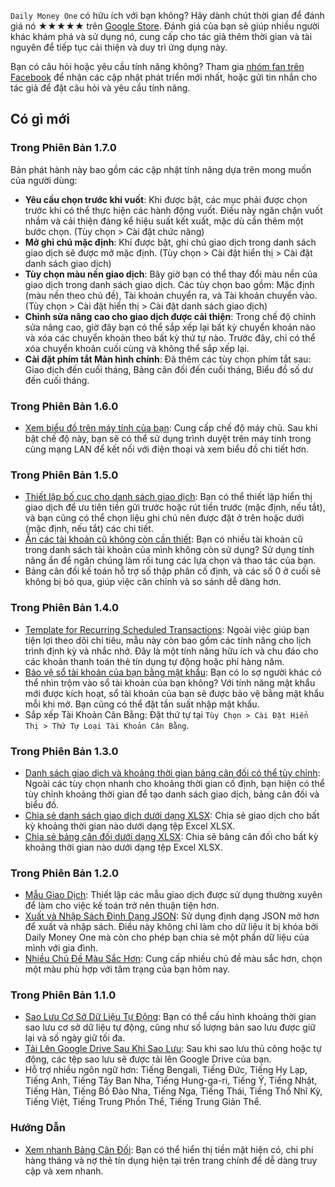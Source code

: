 `Daily Money One` có hữu ích với bạn không? Hãy dành chút thời gian để đánh giá nó ★★★★★ trên [Google Store](https://play.google.com/store/apps/details?id=com.colaorange.dailymoneyone). Đánh giá của bạn sẽ giúp nhiều người khác khám phá và sử dụng nó, cung cấp cho tác giả thêm thời gian và tài nguyên để tiếp tục cải thiện và duy trì ứng dụng này.

Bạn có câu hỏi hoặc yêu cầu tính năng không? Tham gia [nhóm fan trên Facebook](https://www.facebook.com/colaorange.daily.money) để nhận các cập nhật phát triển mới nhất, hoặc gửi tin nhắn cho tác giả để đặt câu hỏi và yêu cầu tính năng.

## Có gì mới

### Trong Phiên Bản 1.7.0
Bản phát hành này bao gồm các cập nhật tính năng dựa trên mong muốn của người dùng:
* **Yêu cầu chọn trước khi vuốt**: Khi được bật, các mục phải được chọn trước khi có thể thực hiện các hành động vuốt. Điều này ngăn chặn vuốt nhầm và cải thiện đáng kể hiệu suất kết xuất, mặc dù cần thêm một bước chọn. (Tùy chọn > Cài đặt chức năng)
* **Mở ghi chú mặc định**: Khi được bật, ghi chú giao dịch trong danh sách giao dịch sẽ được mở mặc định. (Tùy chọn > Cài đặt hiển thị > Cài đặt danh sách giao dịch)
* **Tùy chọn màu nền giao dịch**: Bây giờ bạn có thể thay đổi màu nền của giao dịch trong danh sách giao dịch. Các tùy chọn bao gồm: Mặc định (màu nền theo chủ đề), Tài khoản chuyển ra, và Tài khoản chuyển vào. (Tùy chọn > Cài đặt hiển thị > Cài đặt danh sách giao dịch)
* **Chỉnh sửa nâng cao cho giao dịch được cải thiện**: Trong chế độ chỉnh sửa nâng cao, giờ đây bạn có thể sắp xếp lại bất kỳ chuyển khoản nào và xóa các chuyển khoản theo bất kỳ thứ tự nào. Trước đây, chỉ có thể xóa chuyển khoản cuối cùng và không thể sắp xếp lại.
* **Cài đặt phím tắt Màn hình chính**: Đã thêm các tùy chọn phím tắt sau: Giao dịch đến cuối tháng, Bảng cân đối đến cuối tháng, Biểu đồ số dư đến cuối tháng.

### Trong Phiên Bản 1.6.0
* [Xem biểu đồ trên máy tính của bạn](https://youtu.be/Ag8cqg9gzi0): Cung cấp chế độ máy chủ. Sau khi bật chế độ này, bạn sẽ có thể sử dụng trình duyệt trên máy tính trong cùng mạng LAN để kết nối với điện thoại và xem biểu đồ chi tiết hơn.

### Trong Phiên Bản 1.5.0
* [Thiết lập bố cục cho danh sách giao dịch](https://youtu.be/TzQj2pY6sWs): Bạn có thể thiết lập hiển thị giao dịch để ưu tiên tiền gửi trước hoặc rút tiền trước (mặc định, nếu tắt), và bạn cũng có thể chọn liệu ghi chú nên được đặt ở trên hoặc dưới (mặc định, nếu tắt) các chi tiết.
* [Ẩn các tài khoản cũ không còn cần thiết](https://youtu.be/nKq7Mh_2nQA): Bạn có nhiều tài khoản cũ trong danh sách tài khoản của mình không còn sử dụng? Sử dụng tính năng ẩn để ngăn chúng làm rối tung các lựa chọn và thao tác của bạn.
* Bảng cân đối kế toán hỗ trợ số thập phân cố định, và các số 0 ở cuối sẽ không bị bỏ qua, giúp việc căn chỉnh và so sánh dễ dàng hơn.

### Trong Phiên Bản 1.4.0
* [Template for Recurring Scheduled Transactions](https://youtu.be/TzQj2pY6sWs): Ngoài việc giúp bạn tiện lợi theo dõi chi tiêu, mẫu này còn bao gồm các tính năng cho lịch trình định kỳ và nhắc nhở. Đây là một tính năng hữu ích và chu đáo cho các khoản thanh toán thẻ tín dụng tự động hoặc phí hàng năm.
* [Bảo vệ sổ tài khoản của bạn bằng mật khẩu](https://youtu.be/peoYqNG_4pk): Bạn có lo sợ người khác có thể nhìn trộm vào sổ tài khoản của bạn không? Với tính năng mật khẩu mới được kích hoạt, sổ tài khoản của bạn sẽ được bảo vệ bằng mật khẩu mỗi khi mở. Bạn cũng có thể đặt tần suất nhập mật khẩu.
* Sắp xếp Tài Khoản Cân Bằng: Đặt thứ tự tại `Tùy Chọn > Cài Đặt Hiển Thị > Thứ Tự Loại Tài Khoản Cân Bằng`.


### Trong Phiên Bản 1.3.0
* [Danh sách giao dịch và khoảng thời gian bảng cân đối có thể tùy chỉnh](https://youtu.be/O7EcLN82qIU): Ngoài các tùy chọn nhanh cho khoảng thời gian cố định, bạn hiện có thể tùy chỉnh khoảng thời gian để tạo danh sách giao dịch, bảng cân đối và biểu đồ.
* [Chia sẻ danh sách giao dịch dưới dạng XLSX](https://youtu.be/Bf7j39fsCSc): Chia sẻ giao dịch cho bất kỳ khoảng thời gian nào dưới dạng tệp Excel XLSX.
* [Chia sẻ bảng cân đối dưới dạng XLSX](https://youtu.be/kpxJxNsButA): Chia sẻ bảng cân đối cho bất kỳ khoảng thời gian nào dưới dạng tệp Excel XLSX.

### Trong Phiên Bản 1.2.0
* [Mẫu Giao Dịch](https://youtu.be/CtfJ5BecZfY): Thiết lập các mẫu giao dịch được sử dụng thường xuyên để làm cho việc kế toán trở nên thuận tiện hơn.
* [Xuất và Nhập Sách Định Dạng JSON](https://youtu.be/bHGEH7zcj78): Sử dụng định dạng JSON mở hơn để xuất và nhập sách. Điều này không chỉ làm cho dữ liệu ít bị khóa bởi Daily Money One mà còn cho phép bạn chia sẻ một phần dữ liệu của mình với gia đình.
* [Nhiều Chủ Đề Màu Sắc Hơn](https://youtu.be/3Yw7m2AOvfc): Cung cấp nhiều chủ đề màu sắc hơn, chọn một màu phù hợp với tâm trạng của bạn hôm nay.

### Trong Phiên Bản 1.1.0
* [Sao Lưu Cơ Sở Dữ Liệu Tự Động](https://youtube.com/shorts/dWePWDncx0k): Bạn có thể cấu hình khoảng thời gian sao lưu cơ sở dữ liệu tự động, cũng như số lượng bản sao lưu được giữ lại và số ngày giữ tối đa.
* [Tải Lên Google Drive Sau Khi Sao Lưu](https://youtu.be/hOJdtKElLuw): Sau khi sao lưu thủ công hoặc tự động, các tệp sao lưu sẽ được tải lên Google Drive của bạn.
* Hỗ trợ nhiều ngôn ngữ hơn: Tiếng Bengali, Tiếng Đức, Tiếng Hy Lạp, Tiếng Anh, Tiếng Tây Ban Nha, Tiếng Hung-ga-ri, Tiếng Ý, Tiếng Nhật, Tiếng Hàn, Tiếng Bồ Đào Nha, Tiếng Nga, Tiếng Thái, Tiếng Thổ Nhĩ Kỳ, Tiếng Việt, Tiếng Trung Phồn Thể, Tiếng Trung Giản Thể.

### Hướng Dẫn
 * [Xem nhanh Bảng Cân Đối](https://youtu.be/66tJxSrI_vQ): Bạn có thể hiển thị tiền mặt hiện có, chi phí hàng tháng và nợ thẻ tín dụng hiện tại trên trang chính để dễ dàng truy cập và xem nhanh.